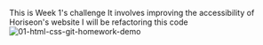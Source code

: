 This is Week 1's challenge
It involves improving the accessibility of Horiseon's website
I will be refactoring this code
![01-html-css-git-homework-demo](https://user-images.githubusercontent.com/97577116/150734209-4590e4aa-c8c1-46e3-9c86-20f2f5d51faf.png)
